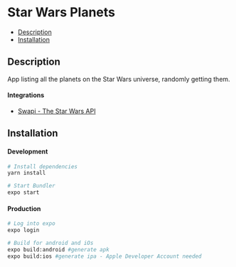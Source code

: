 # Star Wars Planets

* [Description](#description)
* [Installation](#installation)

## Description

App listing all the planets on the Star Wars universe, randomly getting them.

#### Integrations

* [Swapi - The Star Wars API](https://swapi.co/)

## Installation

#### Development

```bash
# Install dependencies
yarn install

# Start Bundler
expo start
```

#### Production

```bash
# Log into expo
expo login

# Build for android and iOs
expo build:android #generate apk
expo build:ios #generate ipa - Apple Developer Account needed
```
